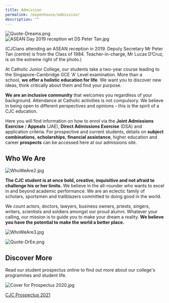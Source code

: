 ```yaml
---
title: Admission
permalink: /eopenhouse/admission/
description: ""
---
```

![Quote-Dreams.png](https://cjc.moe.edu.sg/qql/slot/u495/EOH%202021/Admission/Quote-Dreams.png)  
![ASEAN Day 2019 reception wt DS Peter Tan.jpg](https://cjc.moe.edu.sg/qql/slot/u495/EOH%202021/Admission/ASEAN%20Day%202019%20reception%20wt%20DS%20Peter%20Tan.jpg)  

(CJCians attending an ASEAN reception in 2019. Deputy Secretary Mr Peter Tan (centre) is from the Class of 1984. Teacher-in-charge, Mr Lucas D’Cruz, is on the extreme right of the photo.)

  

At Catholic Junior College, our students take a two-year course leading to the Singapore-Cambridge GCE 'A' Level examination. More than a school, **we offer a holistic education for life**. We want you to discover new ideas, think critically about them and find your purpose.

  

**We are an inclusive community** that welcomes you regardless of your background. Attendance at Catholic activities is not compulsory. We believe in being open to different perspectives and opinions - this is the spirit of a CJC education.

  

Here you will find information on how to enrol via the **Joint Admissions Exercise** / **Appeals** (JAE), **Direct Admissions Exercise** (DSA) and application criteria. For prospective and current students, details on **subject combinations**, **scholarships**, **financial assistance**, higher education and career **prospects** can be accessed here at our admissions site.

Who We Are
----------

![WhoWeAre2.jpg](https://cjc.moe.edu.sg/qql/slot/u495/EOH%202021/Admission/WhoWeAre2.jpg)

  

**The CJC student is at once bold, creative, inquisitive and not afraid to challenge his or her limits.** We believe in the all-rounder who wants to excel in and beyond academic performance. We are an eclectic family of scholars, sportsmen and trailblazers committed to doing good in the world.  

  

We count actors, doctors, lawyers, business owners, priests, singers, writers, scientists and soldiers amongst our proud alumni. Whatever your calling, our mission is to guide you to make your dream a reality. **We believe you have the potential to make the world a better place.**

![WhoWeAre3.jpg](https://cjc.moe.edu.sg/qql/slot/u495/EOH%202021/Admission/WhoWeAre3.jpg)

  

![Quote-DrEe.png](https://cjc.moe.edu.sg/qql/slot/u495/EOH%202021/Admission/Quote-DrEe.png)

Discover More
-------------

Read our student prospectus online to find out more about our college's programmes and student life.

![Cover for Prospectus 2020.jpg](https://cjc.moe.edu.sg/qql/slot/u495/EOH%202021/Admission/Cover%20for%20Prospectus%202020.jpg)

  

[CJC Prospectus 2021](https://cjc.moe.edu.sg/qql/slot/u495/EOH%202021/Admission/Prospectus%202021%20Final%20High%20Res.pdf)